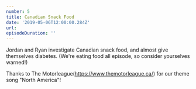 ```yaml
---
number: 5
title: Canadian Snack Food
date: '2019-05-06T12:00:00.284Z'
url:
episodeDuration: ''
---
```


Jordan and Ryan investigate Canadian snack food, and almost give themselves diabetes. (We're eating food all episode, so consider yourselves warned!)
<!-- end -->



Thanks to The Motorleague(https://www.themotorleague.ca/) for our theme song "North America"!
